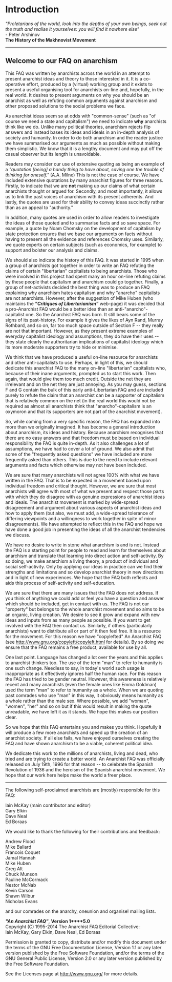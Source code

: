 # Introduction

_"Proletarians of the world, look into the depths of your own beings, seek out
the truth and realise it yourselves: you will find it nowhere else"_  
\- Peter Arshinov  
**The History of the Makhnovist Movement**  
  
---  
  
## Welcome to our FAQ on anarchism

This FAQ was written by anarchists across the world in an attempt to present
anarchist ideas and theory to those interested in it. It is a co-operative
effort, produced by a (virtual) working group and it exists to present a
useful organising tool for anarchists on-line and, hopefully, in the real
world. It desires to present arguments on why you should be an anarchist as
well as refuting common arguments against anarchism and other proposed
solutions to the social problems we face.

As anarchist ideas seem so at odds with "common-sense" (such as "of course we
need a state and capitalism") we need to indicate **why** anarchists think
like we do. Unlike many political theories, anarchism rejects flip answers and
instead bases its ideas and ideals in an in-depth analysis of society and
humanity. In order to do both anarchism and the reader justice we have
summarised our arguments as much as possible without making them simplistic.
We know that it is a lengthy document and may put off the casual observer but
its length is unavoidable.

Readers may consider our use of extensive quoting as being an example of a
_"quotation [being] a handy thing to have about, saving one the trouble of
thinking for oneself."_ (A.A. Milne) This is not the case of course. We have
included extensive quotations by many anarchist figures for three reasons.
Firstly, to indicate that we are **not** making up our claims of what certain
anarchists thought or argued for. Secondly, and most importantly, it allows us
to link the past voices of anarchism with its present adherents. And lastly,
the quotes are used for their ability to convey ideas succinctly rather than
as an appeal to "authority."

In addition, many quotes are used in order to allow readers to investigate the
ideas of those quoted and to summarise facts and so save space. For example, a
quote by Noam Chomsky on the development of capitalism by state protection
ensures that we base our arguments on facts without having to present all the
evidence and references Chomsky uses. Similarly, we quote experts on certain
subjects (such as economics, for example) to support and bolster our analysis
and claims.

We should also indicate the history of this FAQ. It was started in 1995 when a
group of anarchists got together in order to write an FAQ refuting the claims
of certain "libertarian" capitalists to being anarchists. Those who were
involved in this project had spent many an hour on-line refuting claims by
these people that capitalism and anarchism could go together. Finally, a group
of net-activists decided the best thing was to produce an FAQ explaining why
anarchism hates capitalism and why "anarcho" capitalists are not anarchists.
However, after the suggestion of Mike Huben (who maintains the _**"Critiques
of Libertarianism"**_ web-page) it was decided that a pro-Anarchist FAQ would
be a better idea than an anti-"anarcho"-capitalist one. So the Anarchist FAQ
was born. It still bears some of the signs of its past-history. For example it
gives the likes of Ayn Rand, Murray Rothbard, and so on, far too much space
outside of Section F -- they really are not that important. However, as they
present extreme examples of everyday capitalist ideology and assumptions, they
do have their uses -- they state clearly the authoritarian implications of
capitalist ideology which its more moderate supporters try to hide or
minimise.

We think that we have produced a useful on-line resource for anarchists and
other anti-capitalists to use. Perhaps, in light of this, we should dedicate
this anarchist FAQ to the many on-line "libertarian" capitalists who, because
of their inane arguments, prompted us to start this work. Then again, that
would give them too much credit. Outside the net they are irrelevant and on
the net they are just annoying. As you may guess, sections F and G contain the
bulk of this early anti-Libertarian FAQ and are included purely to refute the
claim that an anarchist can be a supporter of capitalism that is relatively
common on the net (in the real world this would not be required as almost all
anarchists think that "anarcho"-capitalism is an oxymoron and that its
supporters are not part of the anarchist movement).

So, while coming from a very specific reason, the FAQ has expanded into more
than we originally imagined. It has become a general introduction about
anarchism, its ideas and history. Because anarchism recognises that there are
no easy answers and that freedom must be based on individual responsibility
the FAQ is quite in-depth. As it also challenges a lot of assumptions, we have
had to cover a lot of ground. We also admit that some of the "frequently asked
questions" we have included are more frequently asked than others. This is due
to the need to include relevant arguments and facts which otherwise may not
have been included.

We are sure that many anarchists will not agree 100% with what we have written
in the FAQ. That is to be expected in a movement based upon individual freedom
and critical thought. However, we are sure that most anarchists will agree
with most of what we present and respect those parts with which they do
disagree with as genuine expressions of anarchist ideas and ideals. The
anarchist movement is marked by wide-spread disagreement and argument about
various aspects of anarchist ideas and how to apply them (but also, we must
add, a wide-spread tolerance of differing viewpoints and a willingness to work
together in spite of minor disagreements). We have attempted to reflect this
in the FAQ and hope we have done a good job in presenting the ideas of all the
anarchist tendencies we discuss.

We have no desire to write in stone what anarchism is and is not. Instead the
FAQ is a starting point for people to read and learn for themselves about
anarchism and translate that learning into direct action and self-activity. By
so doing, we make anarchism a living theory, a product of individual and
social self-activity. Only by applying our ideas in practice can we find their
strengths and limitations and so develop anarchist theory in new directions
and in light of new experiences. We hope that the FAQ both reflects and aids
this process of self-activity and self-education.

We are sure that there are many issues that the FAQ does not address. If you
think of anything we could add or feel you have a question and answer which
should be included, get in contact with us. The FAQ is not our "property" but
belongs to the whole anarchist movement and so aims to be an organic, living
creation. We desire to see it grow and expand with new ideas and inputs from
as many people as possible. If you want to get involved with the FAQ then
contact us. Similarly, if others (particularly anarchists) want to distribute
all or part of it then feel free. It is a resource for the movement. For this
reason we have "copylefted" An Anarchist FAQ (see
<http://www.gnu.org/copyleft/copyleft.html> for details). By so doing we
ensure that the FAQ remains a free product, available for use by all.

One last point. Language has changed a lot over the years and this applies to
anarchist thinkers too. The use of the term "man" to refer to humanity is one
such change. Needless to say, in today's world such usage is inappropriate as
it effectively ignores half the human race. For this reason the FAQ has tried
to be gender neutral. However, this awareness is relatively recent and many
anarchists (even the female ones like Emma Goldman) used the term "man" to
refer to humanity as a whole. When we are quoting past comrades who use "man"
in this way, it obviously means humanity as a whole rather than the male sex.
Where possible, we add "woman", "women", "her" and so on but if this would
result in making the quote unreadable, we have left it as it stands. We hope
this makes our position clear.

So we hope that this FAQ entertains you and makes you think. Hopefully it will
produce a few more anarchists and speed up the creation of an anarchist
society. If all else fails, we have enjoyed ourselves creating the FAQ and
have shown anarchism to be a viable, coherent political idea.

We dedicate this work to the millions of anarchists, living and dead, who
tried and are trying to create a better world. An Anarchist FAQ was officially
released on July 19th, 1996 for that reason -- to celebrate the Spanish
Revolution of 1936 and the heroism of the Spanish anarchist movement. We hope
that our work here helps make the world a freer place.  
  
---  
  
The following self-proclaimed anarchists are (mostly) responsible for this
FAQ:

Iain McKay (main contributor and editor)  
Gary Elkin  
Dave Neal  
Ed Boraas

We would like to thank the following for their contributions and feedback:

Andrew Flood  
Mike Ballard  
Francois Coquet  
Jamal Hannah  
Mike Huben  
Greg Alt  
Chuck Munson  
Pauline McCormack  
Nestor McNab  
Kevin Carson  
Shawn Wilbur  
Nicholas Evans

and our comrades on the anarchy, oneunion and organise! mailing lists.

**_"An Anarchist FAQ"_**, **Version 1****5.0**  
Copyright (C) 1995-2014 The Anarchist FAQ Editorial Collective:  
Iain McKay, Gary Elkin, Dave Neal, Ed Boraas

Permission is granted to copy, distribute and/or modify this document under
the terms of the GNU Free Documentation License, Version 1.1 or any later
version published by the Free Software Foundation, and/or the terms of the GNU
General Public License, Version 2.0 or any later version published by the Free
Software Foundation.

See the Licenses page at <http://www.gnu.org/> for more details.

